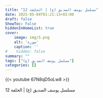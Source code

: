 ```yaml
---
title: "مسلسل يوسف الصديق (ع) | الحلقة 12"
date: 2025-05-04T01:21:13+03:00
draft: false
ShowToc: False
hiddenInHomeList: true
cover:
    image: img/5.png
    alt: 'صورة'
    caption: ''
#    hidden: false
summary: ""
tags: ["مسلسل يوسف الصديق (ع)"]
categories: []
---
```


{{< youtube 67N8qD5oLw8 >}}  
 <br>
مسلسل يوسف الصديق (ع) | الحلقة 12